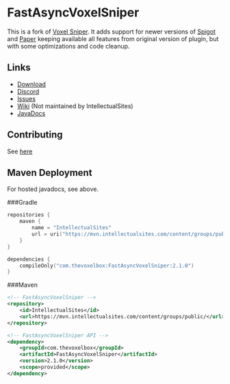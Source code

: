# FastAsyncVoxelSniper

This is a fork of [Voxel Sniper](https://github.com/TVPT/VoxelSniper). It adds support for newer versions of [Spigot](https://www.spigotmc.org/) and [Paper](https://papermc.io/) keeping available all features from original version of plugin, but with some optimizations and code cleanup.

## Links

* [Download](https://dev.bukkit.org/projects/favs)
* [Discord](https://discord.gg/intellectualsites)
* [Issues](https://github.com/IntellectualSites/FastAsyncVoxelSniper/issues)
* [Wiki](https://voxelsniper.fandom.com/wiki/VoxelSniper_Wiki) (Not maintained by IntellectualSites)
* [JavaDocs](https://ci.athion.net/job/FastAsyncVoxelSniper-Javadocs/)

## Contributing
See [here](https://github.com/IntellectualSites/FastAsyncVoxelSniper/blob/main/CONTRIBUTING.md)

## Maven Deployment
For hosted javadocs, see above.

###Gradle
```kotlin
repositories {
    maven {
        name = "IntellectualSites"
        url = uri("https://mvn.intellectualsites.com/content/groups/public/")
    }
}

dependencies {
    compileOnly("com.thevoxelbox:FastAsyncVoxelSniper:2.1.0")
}
```

###Maven
```xml
<!-- FastAsyncVoxelSniper -->
<repository>
    <id>IntellectualSites</id>
    <url>https://mvn.intellectualsites.com/content/groups/public/</url>
</repository>

<!-- FastAsyncVoxelSniper API -->
<dependency>
    <groupId>com.thevoxelbox</groupId>
    <artifactId>FastAsyncVoxelSniper</artifactId>
    <version>2.1.0</version>
    <scope>provided</scope>
</dependency>
```
